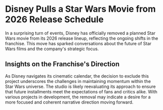 # Disney Pulls a Star Wars Movie from 2026 Release Schedule
In a surprising turn of events, Disney has officially removed a planned Star Wars movie from its 2026 release lineup, reflecting the ongoing shifts in the franchise. This move has sparked conversations about the future of Star Wars films and the company's strategic focus.

## Insights on the Franchise's Direction
As Disney navigates its cinematic calendar, the decision to exclude this project underscores the challenges in maintaining momentum within the Star Wars universe. The studio is likely reevaluating its approach to ensure that future installments meet the expectations of fans and critics alike. With various projects in development, the removal may indicate a desire for a more focused and coherent narrative direction moving forward.